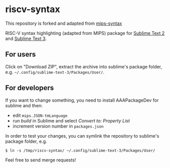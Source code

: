 riscv-syntax
===========
This repository is forked and adapted from [mips-syntax](https://github.com/contradictioned/mips-syntax)

RISC-V syntax highlighting (adapted from MIPS) package for [Sublime Text 2](https://www.sublimetext.com/) and [Sublime Text 3](https://www.sublimetext.com/3).


For users
---------
Click on "Download ZIP", extract the archive into sublime's package folder, e.g. `~/.config/sublime-text-3/Packages/User/`.


For developers
--------------

If you want to change something, you need to install AAAPackageDev for sublime and then:

* edit `mips.JSON-tmLanguage`
* run *build* in Sublime and select *Convert to: Property List*
* increment version number in `packages.json`

In order to test your changes, you can symlink the repository to sublime's package folder, e.g.

    $ ln -s /tmp/riscv-syntax/ ~/.config/sublime-text-3/Packages/User/


Feel free to send merge requests!
